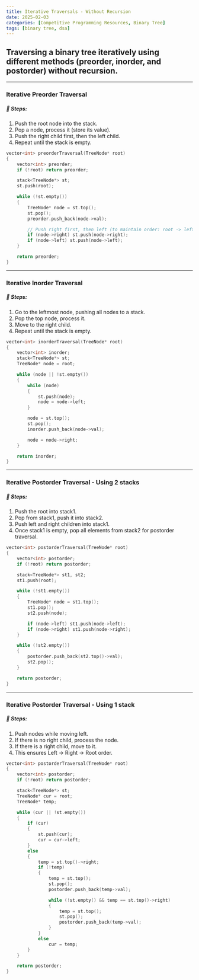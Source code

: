 ```yaml
---
title: Iterative Traversals - Without Recursion
date: 2025-02-03
categories: [Competitive Programming Resources, Binary Tree]
tags: [binary tree, dsa]
---
```


## Traversing a binary tree iteratively using different methods (preorder, inorder, and postorder) without recursion.

---

### Iterative Preorder Traversal

##### 🔹 Steps:

1. Push the root node into the stack.
2. Pop a node, process it (store its value).
3. Push the right child first, then the left child.
4. Repeat until the stack is empty.

```cpp
vector<int> preorderTraversal(TreeNode* root)
{
    vector<int> preorder;
    if (!root) return preorder;  

    stack<TreeNode*> st;
    st.push(root);

    while (!st.empty())
    {
        TreeNode* node = st.top();  
        st.pop();
        preorder.push_back(node->val);

        // Push right first, then left (to maintain order: root -> left -> right)
        if (node->right) st.push(node->right);
        if (node->left) st.push(node->left);
    }

    return preorder;
}
```

---

### Iterative Inorder Traversal

##### 🔹 Steps:

1. Go to the leftmost node, pushing all nodes to a stack.
2. Pop the top node, process it.
3. Move to the right child.
4. Repeat until the stack is empty.

```cpp
vector<int> inorderTraversal(TreeNode* root)
{
    vector<int> inorder;
    stack<TreeNode*> st;
    TreeNode* node = root;

    while (node || !st.empty())  
    {
        while (node) 
        {
            st.push(node);
            node = node->left;
        }

        node = st.top();
        st.pop();
        inorder.push_back(node->val);

        node = node->right;  
    }

    return inorder;
}
```

---

### Iterative Postorder Traversal - Using 2 stacks

##### 🔹 Steps:

1. Push the root into stack1.
2. Pop from stack1, push it into stack2.
3. Push left and right children into stack1.
4. Once stack1 is empty, pop all elements from stack2 for postorder traversal.

```cpp
vector<int> postorderTraversal(TreeNode* root)
{
    vector<int> postorder;
    if (!root) return postorder;  

    stack<TreeNode*> st1, st2;
    st1.push(root);

    while (!st1.empty())  
    {
        TreeNode* node = st1.top();
        st1.pop();
        st2.push(node);

        if (node->left) st1.push(node->left);
        if (node->right) st1.push(node->right);
    }

    while (!st2.empty())
    {
        postorder.push_back(st2.top()->val);
        st2.pop();
    }

    return postorder;
}
```

---

### Iterative Postorder Traversal - Using 1 stack

##### 🔹 Steps:

1. Push nodes while moving left.
2. If there is no right child, process the node.
3. If there is a right child, move to it.
4. This ensures Left → Right → Root order.

```cpp
vector<int> postorderTraversal(TreeNode* root)
{
    vector<int> postorder;
    if (!root) return postorder;

    stack<TreeNode*> st;
    TreeNode* cur = root;
    TreeNode* temp;

    while (cur || !st.empty())
    {
        if (cur)
        {
            st.push(cur);
            cur = cur->left;
        }
        else
        {
            temp = st.top()->right;
            if (!temp) 
            {
                temp = st.top();
                st.pop();
                postorder.push_back(temp->val);

                while (!st.empty() && temp == st.top()->right)
                {
                    temp = st.top();
                    st.pop();
                    postorder.push_back(temp->val);
                }
            }
            else
                cur = temp;
        }
    }

    return postorder;
}
```

